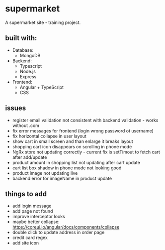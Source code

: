# supermarket

A supermarket site - training project.

## built with:
- Database: 
  - MongoDB
- Backend: 
  - Typescript
  - Node.js
  - Express
- Frontend: 
  - Angular + TypeScript
  - CSS

## issues
- register email validation not consistent with backend validation - works without .com
- fix error messages for frontend (login wrong password ot username)
- fix horizontal collapse in user layout
- show cart in small screen and than enlarge it breaks layout
- shopping cart icon disappears on scrolling in phone mode
- NgRx store not updating correctly - current fix is setTimout to fetch cart after add/update
- product amount in shopping list not updating after cart update
- cart list box shadow in phone mode not looking good
- product image not updating live
- backend error for imageName in product update

## things to add
- add login message
- add page not found
- improve interceptor looks
- maybe better collapse: https://coreui.io/angular/docs/components/collapse
- double click to update address in order page
- credit card regex
- add site icon
